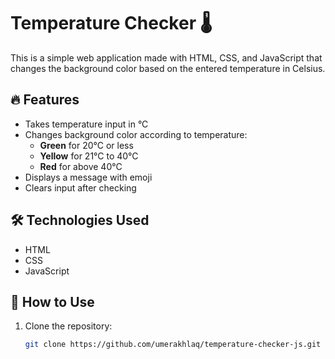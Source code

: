 # Temperature Checker 🌡️

This is a simple web application made with HTML, CSS, and JavaScript that changes the background color based on the entered temperature in Celsius.

## 🔥 Features

- Takes temperature input in °C
- Changes background color according to temperature:
  - **Green** for 20°C or less
  - **Yellow** for 21°C to 40°C
  - **Red** for above 40°C
- Displays a message with emoji
- Clears input after checking

## 🛠️ Technologies Used

- HTML
- CSS
- JavaScript

## 📁 How to Use

1. Clone the repository:
   ```bash
   git clone https://github.com/umerakhlaq/temperature-checker-js.git
